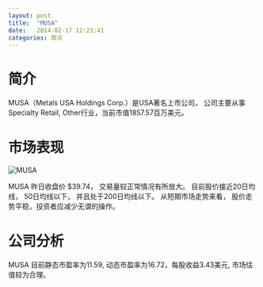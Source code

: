 ```yaml
---
layout: post
title:  "MUSA"
date:   2014-02-17 12:21:41
categories: 观点
---
```


# 简介
MUSA（Metals USA Holdings Corp.）是USA著名上市公司，
公司主要从事Specialty Retail, Other行业，当前市值1857.57百万美元。

# 市场表现

![MUSA](http://finviz.com/chart.ashx?t=MUSA&ty=c&ta=1&p=d&s=l)

MUSA 昨日收盘价 $39.74，
交易量较正常情况有所放大。
目前股价接近20日均线，
50日均线以下，
并且处于200日均线以下。
从短期市场走势来看，
股价走势平稳，投资者应减少无谓的操作。

# 公司分析
MUSA 目前静态市盈率为11.59, 动态市盈率为16.72，每股收益3.43美元,
市场估值较为合理。
